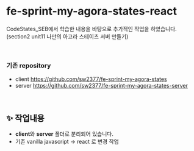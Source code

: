 # fe-sprint-my-agora-states-react

CodeStates_SEB에서 학습한 내용을 바탕으로 추가적인 작업을 하였습니다.<br>
(section2 unit11 나만의 아고라 스테이츠 서버 만들기)

<br>

### 기존 repository
- client https://github.com/sw2377/fe-sprint-my-agora-states
- server https://github.com/sw2377/fe-sprint-my-agora-states-server

<br>

## ✨ 작업내용
- **client**와 **server** 폴더로 분리되어 있습니다.
- 기존 vanilla javascript → react 로 변경 작업
